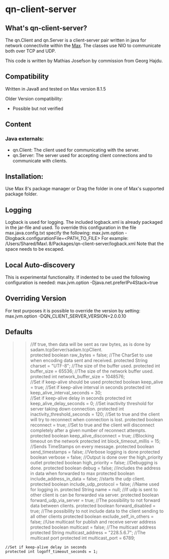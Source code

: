 # qn-client-server

## What's qn-client-server?
The qn.Client and qn.Server is a client-server pair written in java for network connectivite within the [Max](http://www.cycling74.com).
The classes use NIO to communicate both over TCP and UDP.

This code is written by Mathias Josefson by commission from Georg Hajdu.

## Compatibility
Written in Java8 and tested on Max version  8.1.5

Older Version compatibility:
- Possible but not verified

## Content
### Java externals:
- qn.Client: The client used for communicating with the server.
- qn.Server: The server used for accepting client connections and to communicate with clients.


## Installation:
Use Max 8's package manager or Drag the folder in one of Max's supported package folder.

## Logging
Logback is used for logging. The included logback.xml is already packaged in the jar-file and used. 
To override this configuration in the file max.java.config.txt specify the following:
max.jvm.option -Dlogback.configurationFile=<PATH_TO_FILE>
For example: 
/Users/Shared/Max\ 8/Packages/qn-client-server/logback.xml
Note that the space needs to be escaped.

## Local Auto-discovery
This is experimental functionality. If indented to be used the following configuration is needed:
max.jvm.option -Djava.net.preferIPv4Stack=true

## Overriding Version
For test purposes it is possible to override the version by setting: max.jvm.option -DQN_CLIENT_SERVER_VERSION=2.0.0.10

## Defaults

>>  //If true, then data will be sent as raw bytes, as is done by sadam.tcpServer/sadam.tcpClient.<br/>
    protected boolean raw_bytes = false;
    //The CharSet to use when encoding data sent and received.
    protected String charset = "UTF-8";
    //The size of the buffer used.
    protected int buffer_size = 65536;
    //The size of the network buffer used.
    protected int network_buffer_size = 1048576;   
    //Set if keep-alive should be used
    protected boolean keep_alive = true;
    //Set if keep-alive interval in seconds
   protected int keep_alive_interval_seconds = 30;    
    //Set if keep-alive delay in seconds
    protected int keep_alive_delay_seconds = 0;
    //Set inactivity threshold for server taking down connection.
    protected int inactivity_threshold_seconds = 120;
    //Set to true and the client will try to reconnect when connection is lost.
    protected boolean reconnect = true;
    //Set to true and the client will disconnect completely after a given number of reconnect attempts.
    protected boolean keep_alive_disconnect = true;
    //Blocking timeout on the network
    protected int block_timeout_millis = 15;
    //Sends TimeStamps on every message.
    protected boolean send_timestamps = false;
    //Verbose logging is done
    protected boolean verbose = false;
    //Output is done over the high_priority outlet
    protected boolean high_priority = false;
    //Debugging is done.
	protected boolean debug = false;
    //includes the address in data when forwarded to max
    protected boolean include_address_in_data = false;
    //starts the udp client.
    protected boolean include_udp_protocol = false;
    //Name used for logging in.
    protected String name = null;
    //If udp is sent to other client is can be forwarded via server.
    protected boolean forward_udp_via_server = true;
    //The possibility to not forward data between clients.
    protected boolean forward_disabled = true;
    //The possibility to not include data to the client sending to all other clients
    protected boolean exclude_self_in_others = false;
    //Use multicast for publish and receive server address
    protected boolean multicast = false;
    //The multicast address
    protected String multicast_address = "228.5.6.7";
    //The multicast port
    protected int multicast_port = 6789;
    
    //Set if keep-alive delay in seconds
    protected int logoff_timeout_seconds = 1;

